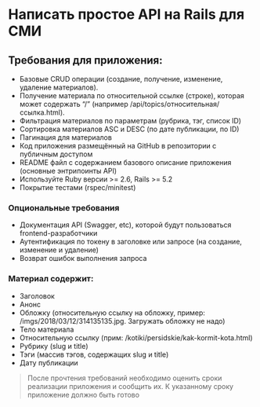 # Написать простое API на Rails для СМИ

## Требования для приложения:
- Базовые CRUD операции (создание, получение, изменение, удаление материалов). 
- Получение материала по относительной ссылке (строке), которая может содержать “/” (например /api/topics/относительная/ссылка.html).
- Фильтрация материалов по параметрам (рубрика, тэг, список ID)
- Сортировка материалов ASC и DESC (по дате публикации, по ID)
- Пагинация для материалов
- Код приложения размещённый на GitHub в репозитории с публичным доступом
- README файл с содержанием базового описание приложения (основные энтрипоинты API)
- Используйте Ruby версии >= 2.6, Rails >= 5.2
- Покрытие тестами (rspec/minitest)

### Опциональные требования
- Документация API (Swagger, etc), которой будут пользоваться frontend-разработчики
- Аутентификация по токену в заголовке или запросе (на создание, изменение и удаление)
- Возврат ошибок выполнения запроса

### Материал содержит:
- Заголовок
- Анонс
- Обложку (относительную ссылку на обложку, пример: /imgs/2018/03/12/314135135.jpg. Загружать обложку не надо)
- Тело материала
- Относительную ссылку (прим: /kotiki/persidskie/kak-kormit-kota.html)
- Рубрику (slug и title)
- Тэги (массив тэгов, содержащих slug и title)
- Дату публикации

> После прочтения требований необходимо оценить сроки реализации приложения и сообщить их. К указанному сроку приложение должно быть готово

